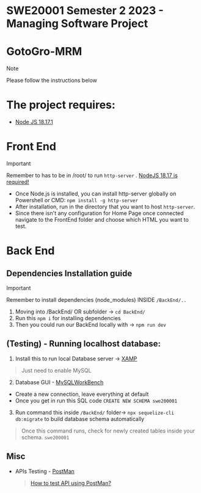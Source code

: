 # SWE20001 Semester 2 2023 - Managing Software Project

# GotoGro-MRM

> [!NOTE]
> Please follow the instructions below

# The project requires:

- [Node JS 18.17.1](https://nodejs.org/en)


# Front End
> [!Important]
> Remember to has to be in /root/ to run ```http-server``` . [NodeJS 18.17 is required!](https://nodejs.org/en)
 - Once Node.js is installed, you can install http-server globally on Powershell or CMD: ```npm install -g http-server```
 - After installation, run in the directory that you want to host ```http-server```.
 - Since there isn't any configuration for Home Page once connected navigate to the FrontEnd folder and choose which HTML you want to test.

# Back End
## Dependencies Installation guide
> [!Important]
> Remember to install dependencies (node_modules) INSIDE ```/BackEnd/.. ```
1. Moving into /BackEnd/ OR subfolder -> `cd BackEnd/`
2. Run this `npm i` for installing dependencies
3. Then you could run our BackEnd locally with -> `npm run dev`

## (Testing) - Running localhost database:

1. Install this to run local Database server -> [XAMP](https://www.apachefriends.org/download.html)
  > Just need to enable MySQL
2. Database GUI - [MySQLWorkBench](https://www.mysql.com/products/workbench/)
  -  Create a new connection, leave everything at default
  -  Once you get in run this SQL code ```CREATE NEW SCHEMA swe200001```
3. Run command this inside ```/BackEnd/``` folder-> `npx sequelize-cli db:migrate` to build database schema automatically
  > Once this command runs, check for newly created tables inside your schema. ```swe200001```

## Misc

- APIs Testing - [PostMan](https://www.postman.com)
  > [How to test API using PostMan?](https://youtu.be/CLG0ha_a0q8?si=X-ED1t5GpPRQ-qct)





